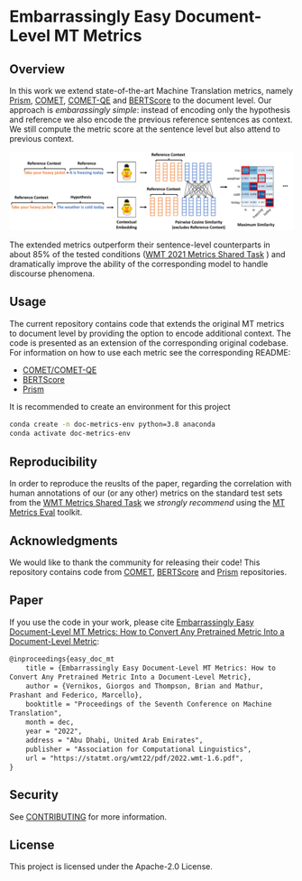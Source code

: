 # Embarrassingly Easy Document-Level MT Metrics

## Overview

In this work we extend state-of-the-art Machine Translation metrics, namely [Prism](https://github.com/thompsonb/prism), [COMET](https://github.com/Unbabel/COMET),  [COMET-QE](https://github.com/Unbabel/COMET) and [BERTScore](https://github.com/Tiiiger/bert_score) to the document level. Our approach is _embarassingly simple_: instead of encoding only the hypothesis and reference we also encode the previous reference sentences as context. We still compute the metric score at the sentence level but also attend to previous context.

![image](media/bertscore.png)


The extended metrics outperform their sentence-level counterparts in about 85% of the tested conditions ([WMT 2021 Metrics Shared Task](https://wmt-metrics-task.github.io/) ) and dramatically improve the ability of the corresponding model to handle discourse phenomena.

## Usage

The current repository contains code that extends the original MT metrics to document level by providing the option to encode additional context. The code is presented as an extension of the corresponding original codebase. For information on how to use each metric see the corresponding README:
* [COMET/COMET-QE](COMET/README.md) 
* [BERTScore](bert_score/README.md)  
* [Prism](prism//README.md)

It is recommended to create an environment for this project 
```bash
conda create -n doc-metrics-env python=3.8 anaconda
conda activate doc-metrics-env
```

## Reproducibility

In order to reproduce the reuslts of the paper, regarding the correlation with human annotations of our (or any other) metrics on the standard test sets from the [WMT Metrics Shared Task](https://wmt-metrics-task.github.io/) we _strongly recommend_ using the [MT Metrics Eval](https://github.com/google-research/mt-metrics-eval) toolkit.

## Acknowledgments

We would like to thank the community for releasing their code! This repository contains code from [COMET](https://github.com/Unbabel/COMET), [BERTScore](https://github.com/Tiiiger/bert_score) and [Prism](https://github.com/thompsonb/prism) repositories.


## Paper

If you use the code in your work, please cite [Embarrassingly Easy Document-Level MT Metrics: How to Convert Any Pretrained Metric Into a Document-Level Metric](https://statmt.org/wmt22/pdf/2022.wmt-1.6.pdf):

```
@inproceedings{easy_doc_mt
    title = {Embarrassingly Easy Document-Level MT Metrics: How to Convert Any Pretrained Metric Into a Document-Level Metric},
    author = {Vernikos, Giorgos and Thompson, Brian and Mathur, Prashant and Federico, Marcello},
    booktitle = "Proceedings of the Seventh Conference on Machine Translation",
    month = dec,
    year = "2022",
    address = "Abu Dhabi, United Arab Emirates",
    publisher = "Association for Computational Linguistics",
    url = "https://statmt.org/wmt22/pdf/2022.wmt-1.6.pdf",
}
```

## Security

See [CONTRIBUTING](CONTRIBUTING.md#security-issue-notifications) for more information.

## License

This project is licensed under the Apache-2.0 License.

